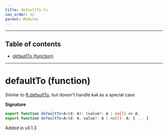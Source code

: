 ```yaml
---
title: defaultTo.ts
nav_order: 12
parent: Modules
---
```


---

<h2 class="text-delta">Table of contents</h2>

- [defaultTo (function)](#defaultto-function)

---

# defaultTo (function)

Similar to [R.defaultTo](https://ramdajs.com/docs/#defaultTo), but doesn't handle `NaN` as a special case

**Signature**

```ts
export function defaultTo<A>(d: A): (value?: A | null) => A;
export function defaultTo<A>(d: A, value?: A | null): A; { ... }
```

Added in v0.1.3
